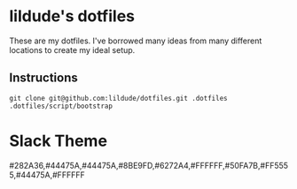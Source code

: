# lildude's dotfiles

These are my dotfiles. I've borrowed many ideas from many different locations to create my ideal setup.

## Instructions

```console
git clone git@github.com:lildude/dotfiles.git .dotfiles
.dotfiles/script/bootstrap
```

# Slack Theme

#282A36,#44475A,#44475A,#8BE9FD,#6272A4,#FFFFFF,#50FA7B,#FF5555,#44475A,#FFFFFF
